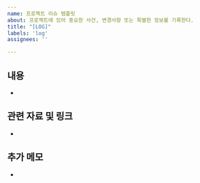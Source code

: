 ```yaml
---
name: 프로젝트 이슈 템플릿
about: 프로젝트에 있어 중요한 사건, 변경사항 또는 특별한 정보를 기록한다.
title: "[LOG]"
labels: 'log'
assignees: ''

---
```


## 내용
-

## 관련 자료 및 링크
-

## 추가 메모
-
